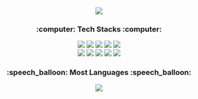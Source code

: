 <div align="center">
  <img src="https://capsule-render.vercel.app/api?type=waving&color=auto&height=210&section=header&text=Lee Seungjae 👋&fontSize=40&fontAlign=80&fontAlignY=30" />
  
  <h3> :computer: Tech Stacks :computer: </h3>
  <img src="https://img.shields.io/badge/java-007396.svg?style=for-the-badge&logo=Java&logoColor=white">
  <img src="https://img.shields.io/badge/html5-%23E34F26.svg?style=for-the-badge&logo=html5&logoColor=white"/>
  <img src="https://img.shields.io/badge/css3-%231572B6.svg?style=for-the-badge&logo=css3&logoColor=white"/>
  <img src="https://img.shields.io/badge/javascript-%23323330.svg?style=for-the-badge&logo=javascript&logoColor=%23F7DF1E"/>
  <img src="https://img.shields.io/badge/jquery-%230769AD.svg?style=for-the-badge&logo=jquery&logoColor=white"/>
  <br>
  <img src="https://img.shields.io/badge/JSP-E56F1F?style=for-the-badge&logo=&logoColor=white">
  <img src="https://img.shields.io/badge/mysql-4479A1?style=for-the-badge&logo=mysql&logoColor=white">
  <img src="https://img.shields.io/badge/MyBatis-5D4849?style=for-the-badge&logo=&logoColor=white">
  <img src="https://img.shields.io/badge/apache tomcat-F8DC75?style=for-the-badge&logo=apachetomcat&logoColor=white">
  <img src="https://img.shields.io/badge/github-181717?style=for-the-badge&logo=github&logoColor=white">
  
  <br>
  
  <h3> :speech_balloon: Most Languages :speech_balloon: </h3>
  <img src="https://github-readme-stats.vercel.app/api/top-langs/?username=SSjae&layout=compact">
</div>

<!--
**SSjae/SSjae** is a ✨ _special_ ✨ repository because its `README.md` (this file) appears on your GitHub profile.

Here are some ideas to get you started:

- 🔭 I’m currently working on ...
- 🌱 I’m currently learning ...
- 👯 I’m looking to collaborate on ...
- 🤔 I’m looking for help with ...
- 💬 Ask me about ...
- 📫 How to reach me: ...
- 😄 Pronouns: ...
- ⚡ Fun fact: ...
-->
